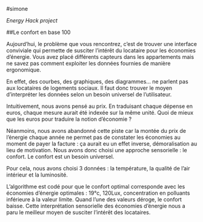 #simone

*Energy Hack project*


##Le confort en base 100

Aujourd’hui, le problème que vous rencontrez, c’est de trouver une interface conviviale qui permette de susciter l’intérêt du locataire pour les économies d’énergie. 
Vous avez placé différents capteurs dans les appartements mais ne savez pas comment exploiter les données fournies de manière ergonomique.


En effet, des courbes, des graphiques, des diagrammes… ne parlent pas aux locataires de logements sociaux. Il faut donc trouver le moyen d’interpréter les données selon un besoin universel de l’utilisateur.


Intuitivement, nous avons pensé au prix. En traduisant chaque dépense en euros, chaque mesure aurait été indexée sur la même unité. Quoi de mieux que les euros pour traduire la notion d’économie ? 


Néanmoins, nous avons abandonné cette piste car la montée du prix de l’énergie chaque année ne permet pas de constater les économies au moment de payer la facture : ça aurait eu un effet inverse, démoralisation au lieu de motivation. 
Nous avons donc choisi une approche sensorielle :  le confort. Le confort est un besoin universel. 


Pour cela, nous avons choisi 3 données : la température, la qualité de l’air intérieur et la luminosité. 


L’algorithme est codé pour que le confort optimal corresponde avec les économies d’énergie optimales : 19°c, 120Lux, concentration en polluants inférieure à la valeur limite. Quand l’une des valeurs déroge, le confort baisse. 
Cette interprétation sensorielle des économies d’énergie nous a paru le meilleur moyen de susciter l’intérêt des locataires.   
